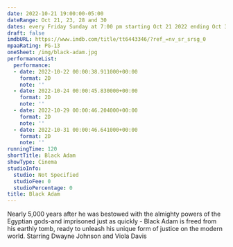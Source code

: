 ```yaml
---
date: 2022-10-21 19:00:00-05:00
dateRange: Oct 21, 23, 28 and 30
dates: every Friday Sunday at 7:00 pm starting Oct 21 2022 ending Oct 30 2022
draft: false
imdbURL: https://www.imdb.com/title/tt6443346/?ref_=nv_sr_srsg_0
mpaaRating: PG-13
oneSheet: /img/black-adam.jpg
performanceList:
  performance:
  - date: 2022-10-22 00:00:38.911000+00:00
    format: 2D
    note: ''
  - date: 2022-10-24 00:00:45.830000+00:00
    format: 2D
    note: ''
  - date: 2022-10-29 00:00:46.204000+00:00
    format: 2D
    note: ''
  - date: 2022-10-31 00:00:46.641000+00:00
    format: 2D
    note: ''
runningTime: 120
shortTitle: Black Adam
showType: Cinema
studioInfo:
  studio: Not Specified
  studioFee: 0
  studioPercentage: 0
title: Black Adam
---
```


Nearly 5,000 years after he was bestowed with the almighty powers of the Egyptian gods-and imprisoned just as quickly - Black Adam is freed from his earthly tomb, ready to unleash his unique form of justice on the modern world. Starring Dwayne Johnson and Viola Davis